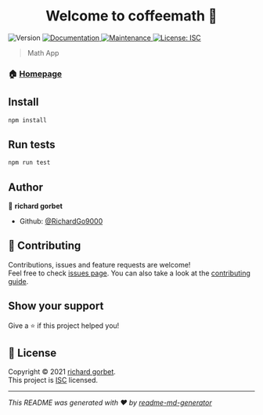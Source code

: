 <h1 align="center">Welcome to coffeemath 👋</h1>
<p>
  <img alt="Version" src="https://img.shields.io/badge/version-0.0.3-blue.svg?cacheSeconds=2592000" />
  <a href="https://github.com/RichardGo9000/CoffeeMath#readme" target="_blank">
    <img alt="Documentation" src="https://img.shields.io/badge/documentation-yes-brightgreen.svg" />
  </a>
  <a href="https://github.com/RichardGo9000/CoffeeMath/graphs/commit-activity" target="_blank">
    <img alt="Maintenance" src="https://img.shields.io/badge/Maintained%3F-yes-green.svg" />
  </a>
  <a href="https://github.com/RichardGo9000/CoffeeMath/blob/master/LICENSE" target="_blank">
    <img alt="License: ISC" src="https://img.shields.io/github/license/RichardGo9000/coffeemath" />
  </a>
</p>

> Math App

### 🏠 [Homepage](https://github.com/RichardGo9000/CoffeeMath#readme)

## Install

```sh
npm install
```

## Run tests

```sh
npm run test
```

## Author

👤 **richard gorbet**

* Github: [@RichardGo9000](https://github.com/RichardGo9000)

## 🤝 Contributing

Contributions, issues and feature requests are welcome!<br />Feel free to check [issues page](https://github.com/RichardGo9000/CoffeeMath/issues). You can also take a look at the [contributing guide](https://github.com/RichardGo9000/CoffeeMath/blob/master/CONTRIBUTING.md).

## Show your support

Give a ⭐️ if this project helped you!

## 📝 License

Copyright © 2021 [richard gorbet](https://github.com/RichardGo9000).<br />
This project is [ISC](https://github.com/RichardGo9000/CoffeeMath/blob/master/LICENSE) licensed.

***
_This README was generated with ❤️ by [readme-md-generator](https://github.com/kefranabg/readme-md-generator)_
